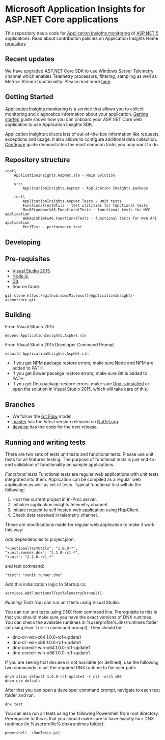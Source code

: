 Microsoft Application Insights for ASP.NET Core applications
=============================================================

This repository has a code for [Application Insights monitoring](http://azure.microsoft.com/en-us/services/application-insights/) of [ASP.NET 5](https://github.com/aspnet/home) applications. Read about contribution policies on Application Insights Home [repository](https://github.com/microsoft/ApplicationInsights-home)

Recent updates
--------------
We have upgraded ASP.NET Core SDK to use Windows Server Telemetry channel which enables Telemetry processors, filtering, sampling as well as Metrics Stream functionality. Please read more [here](https://github.com/Microsoft/ApplicationInsights-aspnetcore/wiki/Telemetry-Processors:-Sampling-and-Quick-Pulse).

Getting Started
---------------

[Application Insights monitoring](http://azure.microsoft.com/en-us/services/application-insights/) is a service that allows you to collect monitoring and diagnostics information about your application. [Getting started](https://github.com/Microsoft/ApplicationInsights-aspnet5/wiki/Getting-Started) guide shows how you can onboard your ASP.NET Core web application to use Application Insights SDK.

Application Insights collects lots of out-of-the-box information like requests, exceptions and usage. It also allows to configure additional data collection.  [Configure](https://github.com/Microsoft/ApplicationInsights-aspnet5/wiki/Configure) guide demonstrates the most common tasks you may want to do.


Repository structure
--------------------

```
root\
    ApplicationInsights.AspNet.sln - Main Solution

    src\
        ApplicationInsights.AspNet - Application Insights package

    test\
        ApplicationInsights.AspNet.Tests - Unit tests
        FunctionalTestUtils - test utilities for functional tests
        Mvc6Framework45.FunctionalTests - functional tests for MVC application
        WebApiShimFw46.FunctionalTests - functional tests for Web API application
        PerfTest - performance test
```

Developing
----------

## Pre-requisites
- [Visual Studio 2015](https://www.visualstudio.com/en-us/downloads/visual-studio-2015-downloads-vs.aspx).
- [Node.js](https://nodejs.org/download).
- [Git](http://git-scm.com/download).
- Source Code.
```
git clone https://github.com/Microsoft/ApplicationInsights-aspnetcore.git
```

## Building
From Visual Studio 2015
```
devenv ApplicationInsights.AspNet.sln
```

From Visual Studio 2015 Developer Command Prompt.
```
msbuild ApplicationInsights.AspNet.sln
```
- If you get NPM package restore errors, make sure Node and NPM are added to PATH.
- If you get Bower pacakge restore errors, make sure Git is added to PATH.
- If you get Dnu package restore errors, make sure [Dnx is installed](https://github.com/dotnet/coreclr/blob/master/Documentation/get-dotnetcore-dnx-windows.md) or open the solution in Visual Studio 2015, which will take care of this.

## Branches
- We follow the [Git Flow](http://nvie.com/posts/a-successful-git-branching-model) model.
- [master](https://github.com/Microsoft/ApplicationInsights-aspnet5/tree/master) has the _latest_ version released on [NuGet.org](https://www.nuget.org/packages/Microsoft.ApplicationInsights.AspNet).
- [develop](https://github.com/Microsoft/ApplicationInsights-aspnet5/tree/develop) has the code for the _next_ release.

Running and writing tests
-------------------------
There are two sets of tests unit tests and functional tests. Please use unit tests for all features testing. The purpose of functional tests is just end-to-end validation of functionality on sample applications.


*Functional tests*
Functional tests are regular web applications with unit tests integrated into them. Application can be compiled as a regular web application as well as set of tests. Typical functional test will do the following:

1. Host the current project in In-Proc server.
2. Initialize application insights telemetry channel.
3. Initiate request to self hosted web application using HttpClient.
4. Check data received in telemetry channel.

Those are modifications made for regular web application to make it work this way:

Add dependencies to project.json:


```
"FunctionalTestUtils": "1.0.0-*",
"xunit.runner.dnx": "2.1.0-rc1-*",
"xunit": "2.1.0-rc1-*"
```

and test command:

```
"test": "xunit.runner.dnx"
```

Add this initialization logic to Startup.cs:

```
services.AddFunctionalTestTelemetryChannel();
```

*Running Tests*
You can run unit tests using Visual Studio.

You can run unit tests using DNX from command line. Prerequisite to this is that you should make sure you have the exact versions of DNX runtimes. You can check the available runtimes in %userprofile%\.dnx\runtimes folder (or using ```dnvm list``` in command prompt). They should be:
* dnx-clr-win-x64.1.0.0-rc1-update1
* dnx-clr-win-x86.1.0.0-rc1-update1
* dnx-coreclr-win-x64.1.0.0-rc1-update1
* dnx-coreclr-win-x86.1.0.0-rc1-update1

If you are seeing that dnx.exe is not available (or defined), use the following two commands to set the required DNX runtime to the user path:

```
dnvm alias default 1.0.0-rc1-update1 -r clr -arch x86
dnvm use default
```

After that you can open a developer command prompt, navigate to each test folder and run:
```
dnx test
```

You can also run all tests using the following Powershell from root directory. Prerequisite to this is that you should make sure to have exactly four DNX runtimes (in %userprofile%\.dnx\runtimes folder):

```
powershell .\RunTests.ps1
```


